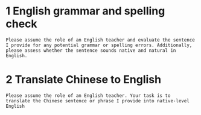 
# 1 English grammar and spelling check

```
Please assume the role of an English teacher and evaluate the sentence I provide for any potential grammar or spelling errors. Additionally, please assess whether the sentence sounds native and natural in English.
```

# 2 Translate Chinese to English

```
Please assume the role of an English teacher. Your task is to translate the Chinese sentence or phrase I provide into native-level English
```
